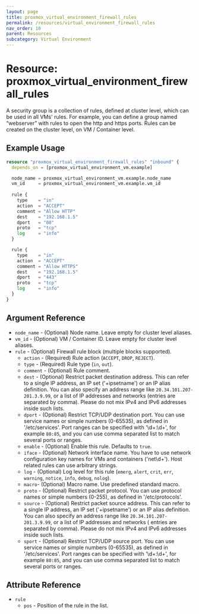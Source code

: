 ```yaml
---
layout: page
title: proxmox_virtual_environment_firewall_rules
permalink: /resources/virtual_environment_firewall_rules
nav_order: 10
parent: Resources
subcategory: Virtual Environment
---
```


# Resource: proxmox_virtual_environment_firewall_rules

A security group is a collection of rules, defined at cluster level, which can
be used in all VMs' rules. For example, you can define a group named “webserver”
with rules to open the http and https ports. Rules can be created on the cluster
level, on VM / Container level.

## Example Usage

```terraform
resource "proxmox_virtual_environment_firewall_rules" "inbound" {
  depends_on = [proxmox_virtual_environment_vm.example]

  node_name = proxmox_virtual_environment_vm.example.node_name
  vm_id     = proxmox_virtual_environment_vm.example.vm_id
  
  rule {
    type    = "in"
    action  = "ACCEPT"
    comment = "Allow HTTP"
    dest    = "192.168.1.5"
    dport   = "80"
    proto   = "tcp"
    log     = "info"
  }

  rule {
    type    = "in"
    action  = "ACCEPT"
    comment = "Allow HTTPS"
    dest    = "192.168.1.5"
    dport   = "443"
    proto   = "tcp"
    log     = "info"
  }
}
```

## Argument Reference

- `node_name` - (Optional) Node name. Leave empty for cluster level aliases.
- `vm_id` - (Optional) VM / Container ID. Leave empty for cluster level aliases.
- `rule` - (Optional) Firewall rule block (multiple blocks supported).
    - `action` - (Required) Rule action (`ACCEPT`, `DROP`, `REJECT`).
    - `type` - (Required) Rule type (`in`, `out`).
    - `comment` - (Optional) Rule comment.
    - `dest` - (Optional) Restrict packet destination address. This can refer to
      a single IP address, an IP set ('+ipsetname') or an IP alias definition.
      You can also specify an address range like `20.34.101.207-201.3.9.99`, or
      a list of IP addresses and networks (entries are separated by comma).
      Please do not mix IPv4 and IPv6 addresses inside such lists.
    - `dport` - (Optional) Restrict TCP/UDP destination port. You can use
      service names or simple numbers (0-65535), as defined in '/etc/services'.
      Port ranges can be specified with '\d+:\d+', for example `80:85`, and
      you can use comma separated list to match several ports or ranges.
    - `enable` - (Optional) Enable this rule. Defaults to `true`.
    - `iface` - (Optional) Network interface name. You have to use network
      configuration key names for VMs and containers ('net\d+'). Host related
      rules can use arbitrary strings.
    - `log` - (Optional) Log level for this rule (`emerg`, `alert`, `crit`,
      `err`, `warning`, `notice`, `info`, `debug`, `nolog`).
    - `macro`- (Optional) Macro name. Use predefined standard macro.
    - `proto` - (Optional) Restrict packet protocol. You can use protocol names
      or simple numbers (0-255), as defined in '/etc/protocols'.
    - `source` - (Optional) Restrict packet source address. This can refer
      to a single IP address, an IP set ('+ipsetname') or an IP alias
      definition. You can also specify an address range like
      `20.34.101.207-201.3.9.99`, or a list of IP addresses and networks (
      entries
      are separated by comma). Please do not mix IPv4 and IPv6 addresses inside
      such lists.
    - `sport` - (Optional) Restrict TCP/UDP source port. You can use
      service names or simple numbers (0-65535), as defined in '/etc/services'.
      Port ranges can be specified with '\d+:\d+', for example `80:85`, and
      you can use comma separated list to match several ports or ranges.

## Attribute Reference

- `rule`
    - `pos` - Position of the rule in the list.
